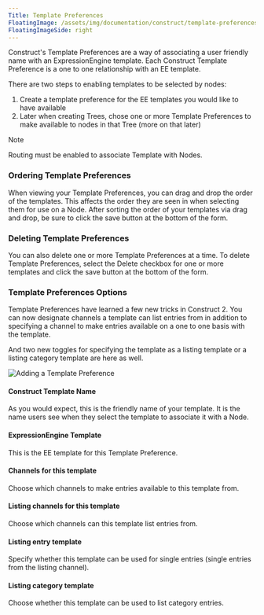 ```yaml
---
Title: Template Preferences
FloatingImage: /assets/img/documentation/construct/template-preferences-listing.jpg
FloatingImageSide: right
---
```


Construct's Template Preferences are a way of associating a user friendly name with an ExpressionEngine template. Each Construct Template Preference is a one to one relationship with an EE template.

There are two steps to enabling templates to be selected by nodes:

1. Create a template preference for the EE templates you would like to have available
2. Later when creating Trees, chose one or more Template Preferences to make available to nodes in that Tree (more on that later)

<div class="content-blocks__note">
	<div class="content-blocks__note-title">Note</div>
	<p>Routing must be enabled to associate Template with Nodes.</p>
</div>

### Ordering Template Preferences

When viewing your Template Preferences, you can drag and drop the order of the templates. This affects the order they are seen in when selecting them for use on a Node. After sorting the order of your templates via drag and drop, be sure to click the save button at the bottom of the form.

### Deleting Template Preferences

You can also delete one or more Template Preferences at a time. To delete Template Preferences, select the Delete checkbox for one or more templates and click the save button at the bottom of the form.

### Template Preferences Options

Template Preferences have learned a few new tricks in Construct 2. You can now designate channels a template can list entries from in addition to specifying a channel to make entries available on a one to one basis with the template.

And two new toggles for specifying the template as a listing template or a listing category template are here as well.

![Adding a Template Preference](/assets/img/documentation/construct/adding-template-preference.jpg)

#### Construct Template Name

As you would expect, this is the friendly name of your template. It is the name users see when they select the template to associate it with a Node.

#### ExpressionEngine Template

This is the EE template for this Template Preference.

#### Channels for this template

Choose which channels to make entries available to this template from.

#### Listing channels for this template

Choose which channels can this template list entries from.

#### Listing entry template

Specify whether this template can be used for single entries (single entries from the listing channel).

#### Listing category template

Choose whether this template can be used to list category entries.
